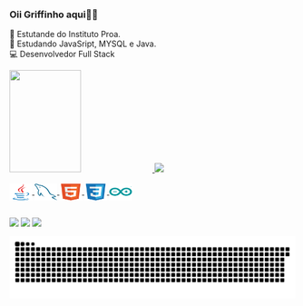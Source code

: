 ### Oii Griffinho aqui👨‍🚀
🔭 Estutande do Instituto Proa.<br>
🌱 Estudando JavaSript, MYSQL e Java.<br>
💻 Desenvolvedor Full Stack<br>



 <div >
  <a href="https://github.com/griffinho">
  <img height="180em" width="50%"src="https://github-readme-stats.vercel.app/api?username=griffinho&show_icons=true&theme=tokyonight&include_all_commits=true&count_private=true">
  <img height="160em" src="https://github-readme-stats.vercel.app/api/top-langs/?username=griffinho&layout=compact&langs_count=7&theme=tokyonight">
</div>
  
<div style="display: inline_block"><br>
  <img align="center" alt="Griff-java" height="30" width="40" src="https://github.com/devicons/devicon/blob/master/icons/java/java-original.svg">
  <img align="center" alt="Griff-Mysql" height="30" width="40" src="https://github.com/devicons/devicon/blob/master/icons/mysql/mysql-original.svg">
  <img align="center" alt="Griff-HTML" height="30" width="40" src="https://github.com/devicons/devicon/blob/master/icons/html5/html5-original.svg">
  <img align="center" alt="Griff-CSS" height="30" width="40" src="https://github.com/devicons/devicon/blob/master/icons/css3/css3-original.svg">
  <img align="center" alt="Griff-Arduino" height="30" width="40" src="https://github.com/devicons/devicon/blob/master/icons/arduino/arduino-original.svg">
  
</div>
  
  ##
  
  <div>
 <a href="https://www.youtube.com/channel/UCfui5Ex78wE_hgqz0RDl0ZA" target="_blank"><img src="https://img.shields.io/badge/YouTube-FF0000?style=for-the-badge&logo=youtube&logoColor=white" target="_blank"></a>
  <a href="https://www.instagram.com/grifo.777/" target="_blank"><img src="https://img.shields.io/badge/-Instagram-%23E4405F?style=for-the-badge&logo=instagram&logoColor=white" target="_blank"></a>
  <a href="https://www.linkedin.com/in/erik-hinojosa-a6ba77202/" target="_blank"><img src="https://img.shields.io/badge/-LinkedIn-%230077B5?style=for-the-badge&logo=linkedin&logoColor=white" target="_blank"></a> 
   
![Snake animation](https://github.com/griffinho/griffinho/blob/output/github-contribution-grid-snake.svg)
   
  </div>
 
  
